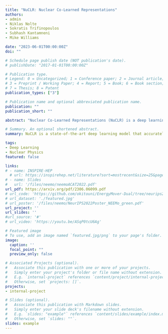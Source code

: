 ```yaml
---
title: "NuCLR: Nuclear Co-Learned Representations" 
authors:
- admin
- Niklas Nolte
- Sokratis Trifinopoulos
- Subhash Kantamneni
- Mike Williams

date: "2023-06-01T00:00:00Z"
doi: ""

# Schedule page publish date (NOT publication's date).
# publishDate: "2017-01-01T00:00:00Z"

# Publication type.
# Legend: 0 = Uncategorized; 1 = Conference paper; 2 = Journal article;
# 3 = Preprint / Working Paper; 4 = Report; 5 = Book; 6 = Book section;
# 7 = Thesis; 8 = Patent
publication_types: ["3"]

# Publication name and optional abbreviated publication name.
publication: ""
publication_short: ""

abstract: "Nuclear Co-Learned Representations (NuCLR) is a deep learning model that predicts various nuclear observables, including binding and decay energies, and nuclear charge radii. The model is trained using a multi-task approach with shared representations and obtains state-of-the-art performance, achieving levels of precision that are crucial for understanding fundamental phenomena in nuclear (astro)physics. We also report an intriguing finding that the learned representation of NuCLR exhibits the prominent emergence of crucial aspects of the nuclear shell model, namely the shell structure, including the well-known magic numbers, and the Pauli Exclusion Principle. This suggests that the model is capable of capturing the underlying physical principles and that our approach has the potential to offer valuable insights into nuclear theory."

# Summary. An optional shortened abstract.
summary: NuCLR is a state-of-the-art deep learning model that accurately predicts nuclear observables and reveals crucial aspects of the nuclear shell model, offering insights into nuclear theory and opening the doors to various applications in astrophysics.

tags:
- Deep Learning 
- Nuclear Physics
featured: false

links:
# - name: INSPIRE-HEP
  # url: https://inspirehep.net/literature?sort=mostrecent&size=25&page=1&q=find%20eprint%202010.09745
# - name: Slides
#   url: '/files/neemo/neemoACAT2022.pdf' 
url_pdf: https://arxiv.org/pdf/2306.06099.pdf
# url_code: 'https://github.com/okitouni/EnergyMover-Dual/tree/neurips2022'
# url_dataset: './featured.jpg'
# url_poster: '/files/neemo/NeurIPS2022Poster_NEEMo_green.pdf'
url_project: ''
url_slides: ''
#url_source: '#'
# url_video: 'https://youtu.be/ASqP0tcU6Ag'

# Featured image
# To use, add an image named `featured.jpg/png` to your page's folder. 
image:
  caption: ''
  focal_point: ""
  preview_only: false

# Associated Projects (optional).
#   Associate this publication with one or more of your projects.
#   Simply enter your project's folder or file name without extension.
#   E.g. `internal-project` references `content/project/internal-project/index.md`.
#   Otherwise, set `projects: []`.
projects:
- internal-project

# Slides (optional).
#   Associate this publication with Markdown slides.
#   Simply enter your slide deck's filename without extension.
#   E.g. `slides: "example"` references `content/slides/example/index.md`.
#   Otherwise, set `slides: ""`.
slides: example
---
```

<!--
{{% alert note %}}
Click the *Slides* button above to demo Academic's Markdown slides feature.
{{% /alert %}}

Supplementary notes can be added here, including [code and math](https://sourcethemes.com/academic/docs/writing-markdown-latex/).
-->

